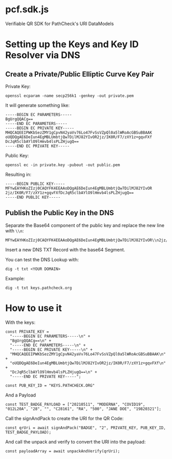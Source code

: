 # pcf.sdk.js
Verifiable QR SDK for PathCheck's URI DataModels

# Setting up the Keys and Key ID Resolver via DNS

## Create a Private/Public Elliptic Curve Key Pair

Private Key: 
```
openssl ecparam -name secp256k1 -genkey -out private.pem
```

It will generate something like:

```
-----BEGIN EC PARAMETERS-----
BgUrgQQACg==
-----END EC PARAMETERS-----
-----BEGIN EC PRIVATE KEY-----
MHQCAQEEIPWKbSezZMY1gCpvN42yaVv76Lo47FvSsVZpQl0a5lWRoAcGBSuBBAAK
oUQDQgAE6DeIun4EgMBLUmbtjQw7DilMJ82YIvOR2jz/IK0R/F7/zXY1z+gqvFXf
DcJqR5clbAYlO9lHmvb4lsPLZHjugQ==
-----END EC PRIVATE KEY-----
```

Public Key:
```
openssl ec -in private.key -pubout -out public.pem
```

Resulting in: 

```
-----BEGIN PUBLIC KEY-----
MFYwEAYHKoZIzj0CAQYFK4EEAAoDQgAE6DeIun4EgMBLUmbtjQw7DilMJ82YIvOR
2jz/IK0R/F7/zXY1z+gqvFXfDcJqR5clbAYlO9lHmvb4lsPLZHjugQ==
-----END PUBLIC KEY-----
```

## Publish the Public Key in the DNS

Separate the Base64 component of the public key and replace the new line with `\\n`: 

```
MFYwEAYHKoZIzj0CAQYFK4EEAAoDQgAE6DeIun4EgMBLUmbtjQw7DilMJ82YIvOR\\n2jz/IK0R/F7/zXY1z+gqvFXfDcJqR5clbAYlO9lHmvb4lsPLZHjugQ==
```

Insert a new DNS TXT Record with the base64 Segment. 

You can test the DNS Lookup with: 

```
dig -t txt <YOUR DOMAIN>
```

Example: 

```
dig -t txt keys.pathcheck.org
```

# How to use it

With the keys: 

```
const PRIVATE_KEY = 
  "-----BEGIN EC PARAMETERS-----\n" +
  "BgUrgQQACg==\n" +
  "-----END EC PARAMETERS-----\n" +
  "-----BEGIN EC PRIVATE KEY-----\n" +
  "MHQCAQEEIPWKbSezZMY1gCpvN42yaVv76Lo47FvSsVZpQl0a5lWRoAcGBSuBBAAK\n" +
  "oUQDQgAE6DeIun4EgMBLUmbtjQw7DilMJ82YIvOR2jz/IK0R/F7/zXY1z+gqvFXf\n" +
  "DcJqR5clbAYlO9lHmvb4lsPLZHjugQ==\n" +
  "-----END EC PRIVATE KEY-----";

const PUB_KEY_ID = "KEYS.PATHCHECK.ORG"
```

And a Payload 

```
const TEST_BADGE_PAYLOAD = ["20210511", "MODERNA", "COVID19", "012L20A", "28", "", "C28161", "RA", "500", "JANE DOE", "19820321"];
```

Call the signAndPack to create the URI for the QR Code: 

```
const qrUri = await signAndPack("BADGE", "2", PRIVATE_KEY, PUB_KEY_ID, TEST_BADGE_PAYLOAD);
````

And call the unpack and verify to convert the URI into the payload: 

```
const payloadArray = await unpackAndVerify(qrUri);
```